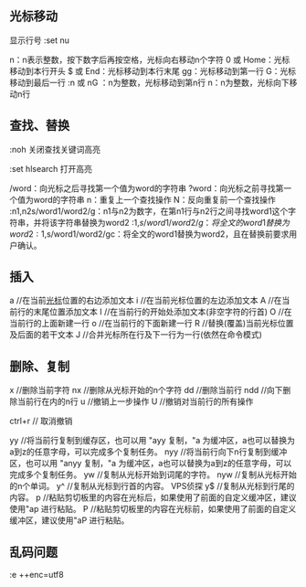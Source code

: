## 光标移动

显示行号  :set nu

n<Space>：n表示整数，按下数字后再按空格，光标向右移动n个字符
0 或 Home：光标移动到本行开头
$ 或 End：光标移动到本行末尾
gg：光标移动到第一行
G：光标移动到最后一行
:n 或 nG ：n为整数，光标移动到第n行
n<Enter>：n为整数，光标向下移动n行

## 查找、替换

:noh 关闭查找关键词高亮

:set hlsearch 打开高亮

/word：向光标之后寻找第一个值为word的字符串
?word：向光标之前寻找第一个值为word的字符串
n：重复上一个查找操作
N：反向重复前一个查找操作
:n1,n2s/word1/word2/g：n1与n2为数字，在第n1行与n2行之间寻找word1这个字符串，并将该字符串替换为word2
:1,$s/word1/word2/g：将全文的word1替换为word2
:1,$s/word1/word2/gc：将全文的word1替换为word2，且在替换前要求用户确认。

## 插入

a    //在当前[光标](https://so.csdn.net/so/search?q=光标&spm=1001.2101.3001.7020)位置的右边添加文本
i    //在当前光标位置的左边添加文本
A   //在当前行的末尾位置添加文本
I    //在当前行的开始处添加文本(非空字符的行首)
O   //在当前行的上面新建一行
o   //在当前行的下面新建一行
R   //替换(覆盖)当前光标位置及后面的若干文本
J   //合并光标所在行及下一行为一行(依然在命令模式)

## 删除、复制

x     //删除当前字符
nx     //删除从光标开始的n个字符
dd    //删除当前行
ndd    //向下删除当前行在内的n行
u     //撤销上一步操作
U     //撤销对当前行的所有操作

ctrl+r // 取消撤销

yy    //将当前行复制到缓存区，也可以用 "ayy 复制，"a 为缓冲区，a也可以替换为a到z的任意字母，可以完成多个复制任务。
nyy    //将当前行向下n行复制到缓冲区，也可以用 "anyy 复制，"a 为缓冲区，a也可以替换为a到z的任意字母，可以完成多个复制任务。
yw    //复制从光标开始到词尾的字符。
nyw    //复制从光标开始的n个单词。
y^    //复制从光标到行首的内容。  VPS侦探
y$    //复制从光标到行尾的内容。
p     //粘贴剪切板里的内容在光标后，如果使用了前面的自定义缓冲区，建议使用"ap 进行粘贴。
P     //粘贴剪切板里的内容在光标前，如果使用了前面的自定义缓冲区，建议使用"aP 进行粘贴。

## 乱码问题

:e ++enc=utf8